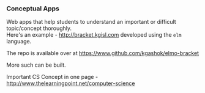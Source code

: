 ### Conceptual Apps


Web apps that help students to understand an important or difficult topic/concept thoroughly.  
Here's an example - http://bracket.kgisl.com developed using the `elm` language. 

The repo is available over at https://www.github.com/kgashok/elmo-bracket

More such can be built. 

Important CS Concept in one page - http://www.thelearningpoint.net/computer-science

